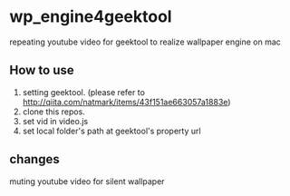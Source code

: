 # wp_engine4geektool
repeating youtube video for geektool to realize wallpaper engine on mac

## How to use
1. setting geektool. (please refer to http://qiita.com/natmark/items/43f151ae663057a1883e)
2. clone this repos.
3. set vid in video.js
4. set local folder's path at geektool's property url

## changes
muting youtube video for silent wallpaper
